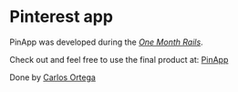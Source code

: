 # Pinterest app 

PinApp was developed during the [*One Month Rails*](http://onemonthrails.com).

Check out and feel free to use the final product at: [PinApp](http://carlos-pinteresting.herokuapp.com/)

Done by [Carlos Ortega](http://carlosomx.com)